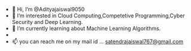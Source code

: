 - 👋 Hi, I’m @Adityajaiswal9050
- 👀 I’m interested in Cloud Computing,Competetive Programming,Cyber Security and Deep Learning.
- 🌱 I’m currently learning about Machine Learning Algorithms.
- 
- 📫 you can reach me on my mail id ... satendrajaiswal767@gmail.com

<!---
Adityajaiswal9050/Adityajaiswal9050 is a ✨ special ✨ repository because its `README.md` (this file) appears on your GitHub profile.
You can click the Preview link to take a look at your changes.
--->
